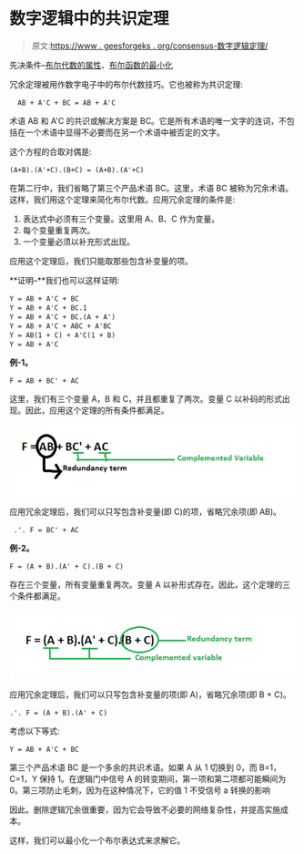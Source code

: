 # 数字逻辑中的共识定理

> 原文:[https://www . geesforgeks . org/consensus-数字逻辑定理/](https://www.geeksforgeeks.org/consensus-theorem-in-digital-logic/)

先决条件–[布尔代数的属性](https://www.geeksforgeeks.org/mathematics-properties-boolean-algebra/)、[布尔函数的最小化](https://www.geeksforgeeks.org/digital-logic-minimization-boolean-functions/)

冗余定理被用作数字电子中的布尔代数技巧。它也被称为共识定理:

```
  AB + A'C + BC = AB + A'C
```

术语 AB 和 A'C 的共识或解决方案是 BC。它是所有术语的唯一文字的连词，不包括在一个术语中显得不必要而在另一个术语中被否定的文字。

这个方程的合取对偶是:

```
(A+B).(A'+C).(B+C) = (A+B).(A'+C)
```

在第二行中，我们省略了第三个产品术语 BC。这里，术语 BC 被称为冗余术语。这样，我们用这个定理来简化布尔代数。应用冗余定理的条件是:

1.  表达式中必须有三个变量。这里用 A、B、C 作为变量。
2.  每个变量重复两次。
3.  一个变量必须以补充形式出现。

应用这个定理后，我们只能取那些包含补变量的项。

**证明–**我们也可以这样证明:

```
Y = AB + A'C + BC
Y = AB + A'C + BC.1
Y = AB + A'C + BC.(A + A')
Y = AB + A'C + ABC + A'BC
Y = AB(1 + C) + A'C(1 + B)
Y = AB + A'C             
```

**例-1。**

```
F = AB + BC' + AC
```

这里，我们有三个变量 A，B 和 C，并且都重复了两次。变量 C 以补码的形式出现。因此，应用这个定理的所有条件都满足。

![](img/d8142aec859b901511fada80e9d2fe0a.png)

应用冗余定理后，我们可以只写包含补变量(即 C)的项，省略冗余项(即 AB)。

```
 .'. F = BC' + AC
```

**例-2。**

```
F = (A + B).(A' + C).(B + C)
```

存在三个变量，所有变量重复两次。变量 A 以补形式存在。因此，这个定理的三个条件都满足。

![](img/79f68c2d426bd928e6835c1c11994909.png)

应用冗余定理后，我们可以只写包含补变量的项(即 A)，省略冗余项(即 B + C)。

```
.'. F = (A + B).(A' + C)
```

考虑以下等式:

```
Y = AB + A'C + BC
```

第三个产品术语 BC 是一个多余的共识术语。如果 A 从 1 切换到 0，而 B=1，C=1，Y 保持 1。在逻辑门中信号 A 的转变期间，第一项和第二项都可能瞬间为 0。第三项防止毛刺，因为在这种情况下，它的值 1 不受信号 a 转换的影响

因此。删除逻辑冗余很重要，因为它会导致不必要的网络复杂性，并提高实施成本。

这样，我们可以最小化一个布尔表达式来求解它。